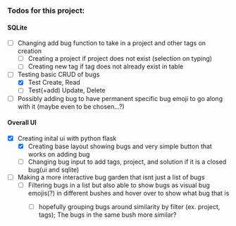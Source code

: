 ### Todos for this project:


#### SQLite
- [ ] Changing add bug function to take in a project and other tags on creation
    - [ ] Creating a project if project does not exist (selection on typing)
    - [ ] Creating new tag if tag does not already exist in table
- [ ] Testing basic CRUD of bugs 
    - [x] Test Create, Read
    - [ ] Test(+add) Update, Delete
- [ ] Possibly adding bug to have permanent specific bug emoji to go along with it (maybe even to be chosen...?)

#### Overall UI
- [X] Creating inital ui with python flask
    - [X] Creating base layout showing bugs and very simple button that works on adding bug
    - [ ] Changing bug input to add tags, project, and solution if it is a closed bug(ui and sqlite)
- [ ] Making a more interactive bug garden that isnt just a list of bugs
    - [ ] Filtering bugs in a list but also able to show bugs as visual bug emojis(?) in different bushes and hover over to show what bug that is
        - [ ] hopefully grouping bugs around similarity by filter (ex. project, tags); The bugs in the same bush more similar?


